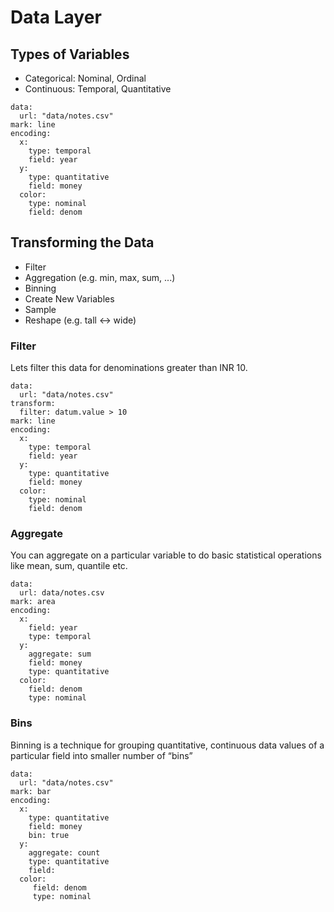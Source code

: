 # Data Layer

## Types of Variables
- Categorical: Nominal, Ordinal
- Continuous: Temporal, Quantitative

```vis
data:
  url: "data/notes.csv"
mark: line
encoding:
  x:
    type: temporal
    field: year
  y:
    type: quantitative
    field: money
  color:
    type: nominal
    field: denom
```

## Transforming the Data
- Filter
- Aggregation (e.g. min, max, sum, ...)
- Binning
- Create New Variables
- Sample
- Reshape (e.g. tall <-> wide)


### Filter

Lets filter this data for denominations greater than INR 10.

```vis
data:
  url: "data/notes.csv"
transform:
  filter: datum.value > 10
mark: line
encoding:
  x:
    type: temporal
    field: year
  y:
    type: quantitative
    field: money
  color:
    type: nominal
    field: denom
```

### Aggregate

You can aggregate on a particular variable to do basic statistical operations like mean, sum, quantile etc.

```vis
data:
  url: data/notes.csv
mark: area
encoding:
  x:
    field: year
    type: temporal
  y:
    aggregate: sum
    field: money
    type: quantitative
  color:
    field: denom
    type: nominal
```

### Bins

Binning is a technique for grouping quantitative, continuous data values of a particular field into smaller number of “bins”

```vis
data:
  url: "data/notes.csv"
mark: bar
encoding:
  x:
    type: quantitative
    field: money
    bin: true
  y:
    aggregate: count
    type: quantitative
    field:
  color:
     field: denom
     type: nominal

```
